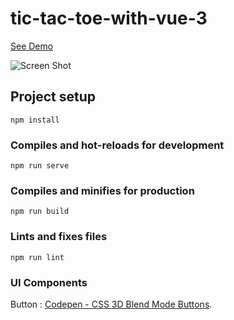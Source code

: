 # tic-tac-toe-with-vue-3

[See Demo](https://ozkanozdemir.github.io/tic-tac-toe-with-vue3/)

![Screen Shot](https://ozkanozdemir.github.io/tic-tac-toe-with-vue3/ss.png)

## Project setup
```
npm install
```

### Compiles and hot-reloads for development
```
npm run serve
```

### Compiles and minifies for production
```
npm run build
```

### Lints and fixes files
```
npm run lint
```

### UI Components
Button : [Codepen - CSS 3D Blend Mode Buttons](https://codepen.io/lisilinhart/pen/OJRoRJe).
